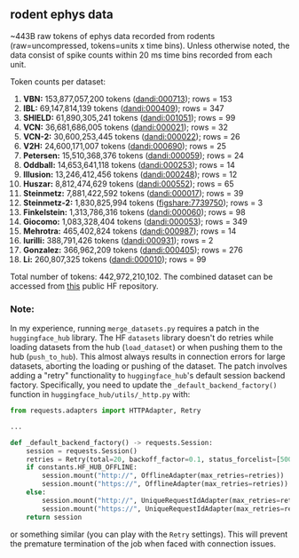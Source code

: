 ## rodent ephys data

~443B raw tokens of ephys data recorded from rodents (raw=uncompressed, tokens=units x time bins). Unless otherwise noted, the data consist of spike counts within 20 ms time bins recorded from each unit.

Token counts per dataset:

1. **VBN:** 153,877,057,200 tokens ([dandi:000713](https://dandiarchive.org/dandiset/000713)); rows = 153
2. **IBL:** 69,147,814,139 tokens ([dandi:000409](https://dandiarchive.org/dandiset/000409)); rows = 347
3. **SHIELD:** 61,890,305,241 tokens ([dandi:001051](https://dandiarchive.org/dandiset/001051)); rows = 99
4. **VCN:** 36,681,686,005 tokens ([dandi:000021](https://dandiarchive.org/dandiset/000021)); rows = 32
5. **VCN-2:** 30,600,253,445 tokens ([dandi:000022](https://dandiarchive.org/dandiset/000022)); rows = 26
6. **V2H:** 24,600,171,007 tokens ([dandi:000690](https://dandiarchive.org/dandiset/000690)); rows = 25
7. **Petersen:** 15,510,368,376 tokens ([dandi:000059](https://dandiarchive.org/dandiset/000059)); rows = 24
8. **Oddball:** 14,653,641,118 tokens ([dandi:000253](https://dandiarchive.org/dandiset/000253)); rows = 14
9. **Illusion:** 13,246,412,456 tokens ([dandi:000248](https://dandiarchive.org/dandiset/000248)); rows = 12
10. **Huszar:** 8,812,474,629 tokens ([dandi:000552](https://dandiarchive.org/dandiset/000552)); rows = 65
11. **Steinmetz:** 7,881,422,592 tokens ([dandi:000017](https://dandiarchive.org/dandiset/000017)); rows = 39
11. **Steinmetz-2:** 1,830,825,994 tokens ([figshare:7739750](https://figshare.com/articles/dataset/Eight-probe_Neuropixels_recordings_during_spontaneous_behaviors/7739750)); rows = 3
12. **Finkelstein:** 1,313,786,316 tokens ([dandi:000060](https://dandiarchive.org/dandiset/000060)); rows = 98
13. **Giocomo:** 1,083,328,404 tokens ([dandi:000053](https://dandiarchive.org/dandiset/000053)); rows = 349
14. **Mehrotra:** 465,402,824 tokens ([dandi:000987](https://dandiarchive.org/dandiset/000987)); rows = 14
15. **Iurilli:** 388,791,426 tokens ([dandi:000931](https://dandiarchive.org/dandiset/000931)); rows = 2
16. **Gonzalez:** 366,962,209 tokens ([dandi:000405](https://dandiarchive.org/dandiset/000405)); rows = 276
17. **Li:** 260,807,325 tokens ([dandi:000010](https://dandiarchive.org/dandiset/000010)); rows = 99

Total number of tokens: 442,972,210,102. The combined dataset can be accessed from [this](https://huggingface.co/datasets/eminorhan/neural-bench-rodent) public HF repository.

### Note:
In my experience, running `merge_datasets.py` requires a patch in the `huggingface_hub` library. The HF `datasets` library doesn't do retries while loading datasets from the hub (`load_dataset`) or when pushing them to the hub (`push_to_hub`). This almost always results in connection errors for large datasets, aborting the loading or pushing of the dataset. The patch involves adding a "retry" functionality to `huggingface_hub`'s default session backend factory. Specifically, you need to update the `_default_backend_factory()` function in `huggingface_hub/utils/_http.py` with:
```python
from requests.adapters import HTTPAdapter, Retry

...

def _default_backend_factory() -> requests.Session:
    session = requests.Session()
    retries = Retry(total=20, backoff_factor=0.1, status_forcelist=[500, 502, 503, 504])
    if constants.HF_HUB_OFFLINE:
        session.mount("http://", OfflineAdapter(max_retries=retries))
        session.mount("https://", OfflineAdapter(max_retries=retries))
    else:
        session.mount("http://", UniqueRequestIdAdapter(max_retries=retries))
        session.mount("https://", UniqueRequestIdAdapter(max_retries=retries))
    return session
```  
or something similar (you can play with the `Retry` settings). This will prevent the premature termination of the job when faced with connection issues. 